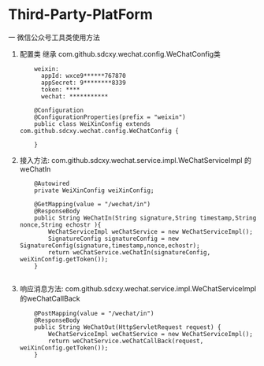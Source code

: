# Third-Party-PlatForm

一   微信公众号工具类使用方法
   1.  配置类 继承 com.github.sdcxy.wechat.config.WeChatConfig类
        ```
            weixin:
              appId: wxce9******767870
              appSecret: 9********8339
              token: ****
              wechat: ***********
        ```
        ```
            @Configuration
            @ConfigurationProperties(prefix = "weixin")
            public class WeiXinConfig extends com.github.sdcxy.wechat.config.WeChatConfig {
            
            }   
        ```
   2. 接入方法: com.github.sdcxy.wechat.service.impl.WeChatServiceImpl 的weChatIn
        ```
            @Autowired
            private WeiXinConfig weiXinConfig;
                
            @GetMapping(value = "/wechat/in")
            @ResponseBody
            public String WeChatIn(String signature,String timestamp,String nonce,String echostr ){
                WeChatServiceImpl weChatService = new WeChatServiceImpl();
                SignatureConfig signatureConfig = new SignatureConfig(signature,timestamp,nonce,echostr);
                return weChatService.weChatIn(signatureConfig, weiXinConfig.getToken());
            }
           
        ```
   3.  响应消息方法: com.github.sdcxy.wechat.service.impl.WeChatServiceImpl 的weChatCallBack
        ```
            @PostMapping(value = "/wechat/in")
            @ResponseBody
            public String WeChatOut(HttpServletRequest request) {
                WeChatServiceImpl weChatService = new WeChatServiceImpl();
                return weChatService.weChatCallBack(request, weiXinConfig.getToken());
            }
        ```
   